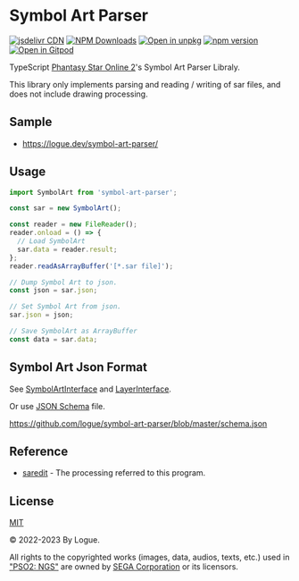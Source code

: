# Symbol Art Parser

[![jsdelivr CDN](https://data.jsdelivr.com/v1/package/npm/symbol-art-parser/badge)](https://www.jsdelivr.com/package/npm/symbol-art-parser)
[![NPM Downloads](https://img.shields.io/npm/dm/symbol-art-parser.svg?style=flat)](https://www.npmjs.com/package/symbol-art-parser)
[![Open in unpkg](https://img.shields.io/badge/Open%20in-unpkg-blue)](https://uiwjs.github.io/npm-unpkg/#/pkg/symbol-art-parser/file/README.md)
[![npm version](https://img.shields.io/npm/v/symbol-art-parser.svg)](https://www.npmjs.com/package/symbol-art-parser)
[![Open in Gitpod](https://shields.io/badge/Open%20in-Gitpod-green?logo=Gitpod)](https://gitpod.io/#https://github.com/logue/symbol-art-parser)

TypeScript [Phantasy Star Online 2](https://ngs.pso2.com/)'s Symbol Art Parser Libraly.

This library only implements parsing and reading / writing of sar files, and does not include drawing processing.

## Sample

- <https://logue.dev/symbol-art-parser/>

## Usage

```js
import SymbolArt from 'symbol-art-parser';

const sar = new SymbolArt();

const reader = new FileReader();
reader.onload = () => {
  // Load SymbolArt
  sar.data = reader.result;
};
reader.readAsArrayBuffer('[*.sar file]');

// Dump Symbol Art to json.
const json = sar.json;

// Set Symbol Art from json.
sar.json = json;

// Save SymbolArt as ArrayBuffer
const data = sar.data;
```

## Symbol Art Json Format

See [SymbolArtInterface](src/interfaces/SymbolArtInterface.ts) and [LayerInterface](src/interfaces/LayerInterface.ts).

Or use [JSON Schema](https://json-schema.org/) file.

<https://github.com/logue/symbol-art-parser/blob/master/schema.json>

## Reference

- [saredit](https://github.com/HybridEidolon/saredit) - The processing referred to this program.

## License

[MIT](LICENSE)

&copy; 2022-2023 By Logue.

All rights to the copyrighted works (images, data, audios, texts, etc.) used in ["PSO2: NGS"](https://ngs.pso2.com/) are owned by [SEGA Corporation](https://sega.com/) or its licensors.
